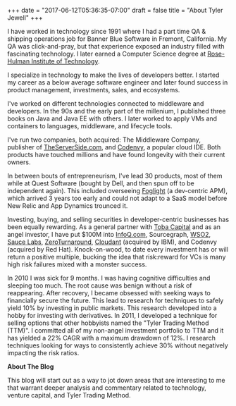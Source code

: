 +++
date = "2017-06-12T05:36:35-07:00"
draft = false
title = "About Tyler Jewell"
+++

I have worked in technology since 1991 where I had a part time QA & shipping operations job for Banner Blue Software in Fremont, California. My QA was click-and-pray, but that experience exposed an industry filled with fascinating technology. I later earned a Computer Science degree at [Rose-Hulman Institute of Technology](http://rose-hulman.edu). 

I specialize in technology to make the lives of developers better. I started my career as a below average software engineer and later found success in product management, investments, sales, and ecosystems.

I've worked on different technologies connected to middleware and developers. In the 90s and the early part of the millenium, I published three books on Java and Java EE with others. I later worked to apply VMs and containers to languages, middleware, and lifecycle tools.

I've run two companies, both acquired: The Middleware Company, publisher of [TheServerSide.com](http://theserverside.com), and [Codenvy](http://codenvy.com), a popular cloud IDE. Both products have touched millions and have found longevity with their current owners.

In between bouts of entrepreneurism, I've lead 30 products, most of them while at Quest Software (bought by Dell, and then spun off to be independent again). This included overseeing [Foglight](https://www.quest.com/foglight/) (a dev-centric APM), which arrived 3 years too early and could not adapt to a SaaS model before New Relic and App Dynamics trounced it. 

Investing, buying, and selling securities in developer-centric businesses has been equally rewarding. As a general partner with [Toba Capital](http://tobacapital.com) and as an angel investor, I have put $100M into [InfoQ.com](http://infoq.com), Sourcegraph, [WSO2](http://wso2.com), [Sauce Labs](http://saucelabs.com), [ZeroTurnaround](http://zeroturnaround.com), [Cloudant](http://cloudant.com) (acquired by IBM), and Codenvy (acquired by Red Hat). Knock-on-wood, to date every investment has or will return a positive multiple, bucking the idea that risk:reward for VCs is many high risk failures mixed with a monster success. 

In 2010 I was sick for 9 months. I was having cognitive difficulties and sleeping too much. The root cause was benign without a risk of reappearing. After recovery, I became obsessed with seeking ways to financially secure the future. This lead to research for techniques to safely yield 10% by investing in public markets. This research developed into a hobby for investing with derivatives. In 2011, I developed a technique for selling options that other hobbyists named the "Tyler Trading Method (TTM)". I committed all of my non-angel  investment portfolio to TTM and it has yielded a 22% CAGR with a maximum drawdown of 12%. I research techniques looking for ways to consistently achieve 30% without negatively impacting the risk ratios.

**About The Blog**

This blog will start out as a way to jot down areas that are interesting to me that warrant deeper analysis and commentary related to technology, venture capital, and Tyler Trading Method. 
